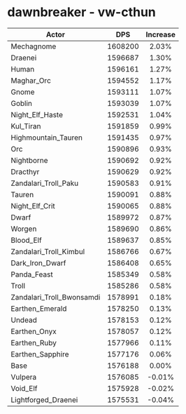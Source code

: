 # dawnbreaker - vw-cthun
| Actor | DPS | Increase |
|---|:---:|:---:|
|Mechagnome|1608200|2.03%|
|Draenei|1596687|1.30%|
|Human|1596161|1.27%|
|Maghar_Orc|1594552|1.17%|
|Gnome|1593111|1.07%|
|Goblin|1593039|1.07%|
|Night_Elf_Haste|1592531|1.04%|
|Kul_Tiran|1591859|0.99%|
|Highmountain_Tauren|1591435|0.97%|
|Orc|1590896|0.93%|
|Nightborne|1590692|0.92%|
|Dracthyr|1590629|0.92%|
|Zandalari_Troll_Paku|1590583|0.91%|
|Tauren|1590091|0.88%|
|Night_Elf_Crit|1590065|0.88%|
|Dwarf|1589972|0.87%|
|Worgen|1589690|0.86%|
|Blood_Elf|1589637|0.85%|
|Zandalari_Troll_Kimbul|1586766|0.67%|
|Dark_Iron_Dwarf|1586408|0.65%|
|Panda_Feast|1585349|0.58%|
|Troll|1585286|0.58%|
|Zandalari_Troll_Bwonsamdi|1578991|0.18%|
|Earthen_Emerald|1578250|0.13%|
|Undead|1578153|0.12%|
|Earthen_Onyx|1578057|0.12%|
|Earthen_Ruby|1577966|0.11%|
|Earthen_Sapphire|1577176|0.06%|
|Base|1576188|0.00%|
|Vulpera|1576085|-0.01%|
|Void_Elf|1575928|-0.02%|
|Lightforged_Draenei|1575531|-0.04%|
